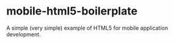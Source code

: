 # mobile-html5-boilerplate
A simple (very simple) example of HTML5 for mobile application development.
